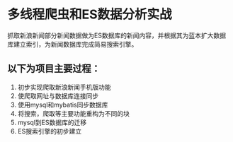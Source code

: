 # 多线程爬虫和ES数据分析实战
抓取新浪新闻部分新闻数据做为ES数据库的新闻内容，并根据其为蓝本扩大数据库建立索引，为新闻数据库完成简易搜索引擎。

## 以下为项目主要过程：
1. 初步实现爬取新浪新闻手机版功能
2. 使爬取网址与数据库连接同步
3. 使用mysql和mybatis同步数据库
4. 将搜索，爬取等主要功能重构为不同的块
5. mysql到ES数据库的迁移
6. ES搜索引擎的初步建立
